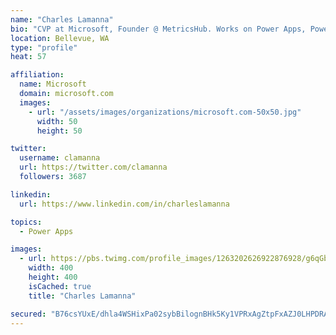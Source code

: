 ```yaml
---
name: "Charles Lamanna"
bio: "CVP at Microsoft, Founder @ MetricsHub. Works on Power Apps, Power Automate, Power Virtual Agent, Common Data Service and Dynamics 365."
location: Bellevue, WA
type: "profile"
heat: 57

affiliation:
  name: Microsoft
  domain: microsoft.com
  images:
    - url: "/assets/images/organizations/microsoft.com-50x50.jpg"
      width: 50
      height: 50

twitter:
  username: clamanna
  url: https://twitter.com/clamanna
  followers: 3687

linkedin:
  url: https://www.linkedin.com/in/charleslamanna

topics:
  - Power Apps

images:
  - url: https://pbs.twimg.com/profile_images/1263202626922876928/g6qGbHZ-_400x400.jpg
    width: 400
    height: 400
    isCached: true
    title: "Charles Lamanna"

secured: "B76csYUxE/dhla4WSHixPa02sybBilognBHk5Ky1VPRxAgZtpFxAZJ0LHPDRAtPmAUM5mdJiXFJoedEQ5vt7K6v0HolO36AfwFJvhGcfJ2a6QJQH2FU04uHL3hmaDPB7z918aJs9U5g7t8he5UANsztkq0pCetk9VKdQGKLTAO9uxubi/dYg1UU/jM/9P8bs5tUw4Kc22LZIkxrE5VlXjx2hzpdCF9B3l0wj8Vu9TNwekG5AF/tlOgqU0cM/gQ75f1KarU57p9U6hxVqyvTAuS3K9C0LW6olWuhgGnRf22+5PjCEmGF4yBaze2aqsW5PphslF4WuvkjDlUnM/hWVyttSStmCxGvrh3wg3PfWrAN8wEDiJ6vYQOluI0yRFUFzny9QnugGelzClDT+4S7FFgpNZkobw1vfSdNM/mUZh4I=;+MyPeTJzs7Fyw3KA0fGYOA=="
---
```


